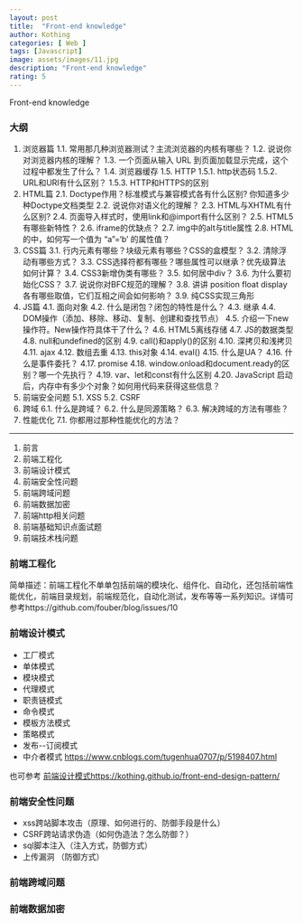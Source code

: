 ```yaml
---
layout: post
title:  "Front-end knowledge"
author: Kothing
categories: [ Web ]
tags: [Javascript]
image: assets/images/11.jpg
description: "Front-end knowledge"
rating: 5
---
```


Front-end knowledge

### 大纲

1. 浏览器篇 
   1.1. 常用那几种浏览器测试？主流浏览器的内核有哪些？ 
   1.2. 说说你对浏览器内核的理解？ 
   1.3. 一个页面从输入 URL 到页面加载显示完成，这个过程中都发生了什么？ 
   1.4. 浏览器缓存 
   1.5. HTTP 
      1.5.1. http状态码 
      1.5.2. URL和URI有什么区别？ 
      1.5.3. HTTP和HTTPS的区别 
2. HTML篇 
   2.1. Doctype作用？标准模式与兼容模式各有什么区别? 你知道多少种Doctype文档类型 
   2.2. 说说你对语义化的理解？ 
   2.3. HTML与XHTML有什么区别? 
   2.4. 页面导入样式时，使用link和@import有什么区别？ 
   2.5. HTML5有哪些新特性？ 
   2.6. iframe的优缺点？ 
   2.7. img中的alt与title属性 
   2.8. HTML 的中，如何写一个值为 “a”=‘b’ 的属性值？ 
3. CSS篇 
   3.1. 行内元素有哪些？块级元素有哪些？CSS的盒模型？ 
   3.2. 清除浮动有哪些方式？ 
   3.3. CSS选择符都有哪些？哪些属性可以继承？优先级算法如何计算？ 
   3.4. CSS3新增伪类有哪些？ 
   3.5. 如何居中div？ 
   3.6. 为什么要初始化CSS？ 
   3.7. 说说你对BFC规范的理解？ 
   3.8. 讲讲 position float display 各有哪些取值，它们互相之间会如何影响？ 
   3.9. 纯CSS实现三角形 
4. JS篇 
   4.1. 面向对象 
   4.2. 什么是闭包？闭包的特性是什么？ 
   4.3. 继承 
   4.4. DOM操作（添加、移除、移动、复制、创建和查找节点） 
   4.5. 介绍一下new 操作符。New操作符具体干了什么？ 
   4.6. HTML5离线存储 
   4.7. JS的数据类型 
   4.8. null和undefined的区别 
   4.9. call()和apply()的区别 
   4.10. 深拷贝和浅拷贝 
   4.11. ajax 
   4.12. 数组去重 
   4.13. this对象 
   4.14. eval() 
   4.15. 什么是UA？ 
   4.16. 什么是事件委托？ 
   4.17. promise 
   4.18. window.onload和document.ready的区别？哪一个先执行？ 
   4.19. var、let和const有什么区别 
   4.20. JavaScript 启动后，内存中有多少个对象？如何用代码来获得这些信息？ 
5. 前端安全问题 
   5.1. XSS 
   5.2. CSRF 
6. 跨域 
   6.1. 什么是跨域？ 
   6.2. 什么是同源策略？ 
   6.3. 解决跨域的方法有哪些？ 
7. 性能优化 
   7.1. 你都用过那种性能优化的方法？ 

---------------------------------

1. 前言 
2. 前端工程化 
3. 前端设计模式 
4. 前端安全性问题 
5. 前端跨域问题 
6. 前端数据加密 
7. 前端http相关问题 
8. 前端基础知识点面试题 
9. 前端技术栈问题 


### 前端工程化

简单描述：前端工程化不单单包括前端的模块化、组件化、自动化，还包括前端性能优化，前端目录规划，前端规范化，自动化测试，发布等等一系列知识。详情可参考https://github.com/fouber/blog/issues/10

### 前端设计模式
+ 工厂模式
+ 单体模式
+ 模块模式
+ 代理模式
+ 职责链模式
+ 命令模式
+ 模板方法模式
+ 策略模式
+ 发布--订阅模式
+ 中介者模式
https://www.cnblogs.com/tugenhua0707/p/5198407.html

也可参考 [前端设计模式https://kothing.github.io/front-end-design-pattern/](https://kothing.github.io/front-end-design-pattern/)

### 前端安全性问题
+ xss跨站脚本攻击（原理、如何进行的、防御手段是什么）
+ CSRF跨站请求伪造（如何伪造法？怎么防御？）
+ sql脚本注入（注入方式，防御方式）
+ 上传漏洞 （防御方式）


### 前端跨域问题


### 前端数据加密
